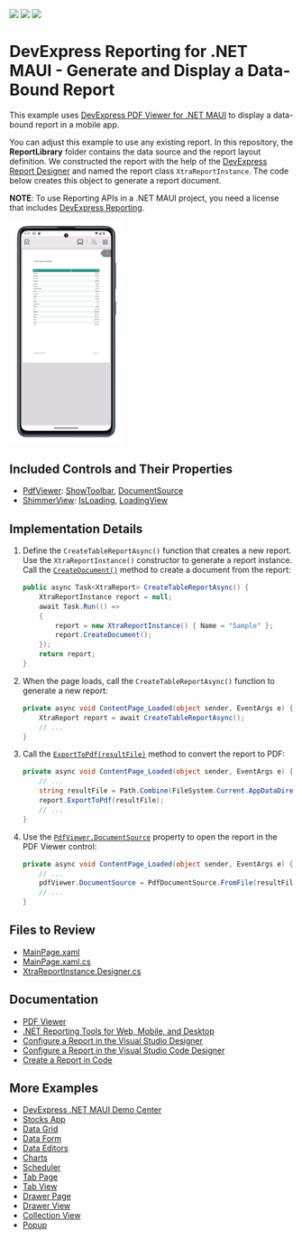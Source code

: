 <!-- default badges list -->
![](https://img.shields.io/endpoint?url=https://codecentral.devexpress.com/api/v1/VersionRange/811503948/23.2.5%2B)
[![](https://img.shields.io/badge/Open_in_DevExpress_Support_Center-FF7200?style=flat-square&logo=DevExpress&logoColor=white)](https://supportcenter.devexpress.com/ticket/details/T1236824)
[![](https://img.shields.io/badge/📖_How_to_use_DevExpress_Examples-e9f6fc?style=flat-square)](https://docs.devexpress.com/GeneralInformation/403183)
<!-- default badges end -->

# DevExpress Reporting for .NET MAUI - Generate and Display a Data-Bound Report

This example uses [DevExpress PDF Viewer for .NET MAUI](https://docs.devexpress.com/MAUI/404632/pdf-viewer/pdf-viewer) to display a data-bound report in a mobile app. 

You can adjust this example to use any existing report. In this repository, the **ReportLibrary** folder contains the data source and the report layout definition. We constructed the report with the help of the [DevExpress Report Designer](https://docs.devexpress.com/MAUI/404437/reporting/reporting-overview) and named the report class `XtraReportInstance`. The code below creates this object to generate a report document. 

**NOTE**: To use Reporting APIs in a .NET MAUI project, you need a license that includes [DevExpress Reporting](https://www.devexpress.com/subscriptions/reporting/).

<img width="40%" alt="DevExpress Reporting for .NET MAUI - Generate Bound-Data Report" src="Images/app-preview.png">

## Included Controls and Their Properties

* [PdfViewer](https://docs.devexpress.com/MAUI/DevExpress.Maui.Pdf.PdfViewer): [ShowToolbar](https://docs.devexpress.com/MAUI/DevExpress.Maui.Pdf.PdfViewer.ShowToolbar), [DocumentSource](https://docs.devexpress.com/MAUI/DevExpress.Maui.Pdf.PdfViewer.DocumentSource)
* [ShimmerView](https://docs.devexpress.com/MAUI/DevExpress.Maui.Controls.ShimmerView): [IsLoading](https://docs.devexpress.com/MAUI/DevExpress.Maui.Controls.ShimmerView.IsLoading), [LoadingView](https://docs.devexpress.com/MAUI/DevExpress.Maui.Controls.ShimmerView.LoadingView)

## Implementation Details

1. Define the `CreateTableReportAsync()` function that creates a new report. Use the `XtraReportInstance()` constructor to generate a report instance. Call the [`CreateDocument()`](https://docs.devexpress.com/XtraReports/DevExpress.XtraReports.UI.XtraReport.CreateDocument) method to create a document from the report:

    ```csharp
    public async Task<XtraReport> CreateTableReportAsync() {
        XtraReportInstance report = null;
        await Task.Run(() =>
        {
            report = new XtraReportInstance() { Name = "Sample" };
            report.CreateDocument();
        });
        return report;
    }
    ```

2. When the page loads, call the `CreateTableReportAsync()` function to generate a new report:

    ```csharp
    private async void ContentPage_Loaded(object sender, EventArgs e) {
        XtraReport report = await CreateTableReportAsync();
        // ...
    }
    ```

3. Call the [`ExportToPdf(resultFile)`](https://docs.devexpress.com/XtraReports/DevExpress.XtraReports.UI.XtraReport.ExportToPdf(System.String-DevExpress.XtraPrinting.PdfExportOptions)) method to convert the report to PDF:

    ```csharp
    private async void ContentPage_Loaded(object sender, EventArgs e) {
        // ...
        string resultFile = Path.Combine(FileSystem.Current.AppDataDirectory, report.Name + ".pdf");
        report.ExportToPdf(resultFile);
        // ...    
    }
    ```

4. Use the [`PdfViewer.DocumentSource`](https://docs.devexpress.com/MAUI/DevExpress.Maui.Pdf.PdfViewer.DocumentSource) property to open the report in the PDF Viewer control:

    ```csharp
    private async void ContentPage_Loaded(object sender, EventArgs e) {
        // ...
        pdfViewer.DocumentSource = PdfDocumentSource.FromFile(resultFile);
        // ...    
    }
    ```

## Files to Review

- [MainPage.xaml](./CS/MauiReportingApp/MainPage.xaml)
- [MainPage.xaml.cs](./CS/MauiReportingApp/MainPage.xaml.cs)
- [XtraReportInstance.Designer.cs](./CS/ReportLibrary/XtraReportInstance.Designer.cs)

## Documentation

* [PDF Viewer](https://docs.devexpress.com/MAUI/404632/pdf-viewer/pdf-viewer)
* [.NET Reporting Tools for Web, Mobile, and Desktop](https://docs.devexpress.com/XtraReports/2162/reporting)
* [Configure a Report in the Visual Studio Designer](https://docs.devexpress.com/MAUI/404892/reporting/create-report-vs-designer?v=24.1)
* [Configure a Report in the Visual Studio Code Designer](https://docs.devexpress.com/MAUI/404930/reporting/create-report-in-vs-code-designer?v=24.1)
* [Create a Report in Code](https://docs.devexpress.com/MAUI/404891/reporting/create-report-in-code?v=24.1)

## More Examples

* [DevExpress .NET MAUI Demo Center](https://github.com/DevExpress-Examples/maui-demo-app)
* [Stocks App](https://github.com/DevExpress-Examples/maui-stocks-mini)
* [Data Grid](https://github.com/DevExpress-Examples/maui-data-grid-get-started)
* [Data Form](https://github.com/DevExpress-Examples/maui-data-form-get-started)
* [Data Editors](https://github.com/DevExpress-Examples/maui-editors-get-started)
* [Charts](https://github.com/DevExpress-Examples/maui-charts)
* [Scheduler](https://github.com/DevExpress-Examples/maui-scheduler-get-started)
* [Tab Page](https://github.com/DevExpress-Examples/maui-tab-page-get-started)
* [Tab View](https://github.com/DevExpress-Examples/maui-tab-view-get-started)
* [Drawer Page](https://github.com/DevExpress-Examples/maui-drawer-page-get-started)
* [Drawer View](https://github.com/DevExpress-Examples/maui-drawer-view-get-started)
* [Collection View](https://github.com/DevExpress-Examples/maui-collection-view-get-started)
* [Popup](https://github.com/DevExpress-Examples/maui-popup-get-started)
